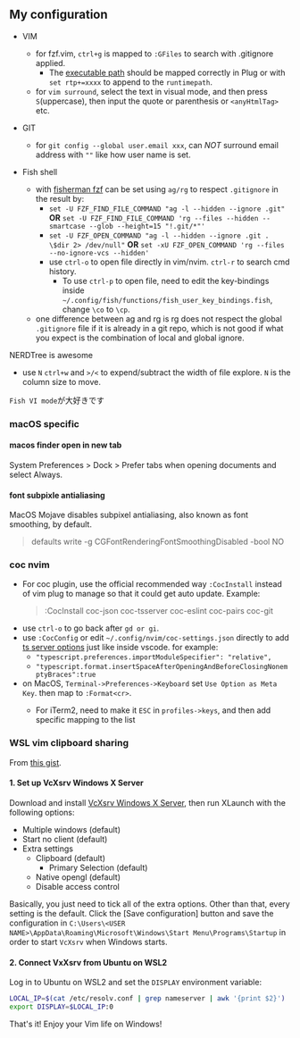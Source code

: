 ## My configuration 
* VIM
  * for fzf.vim, `ctrl+g` is mapped to `:GFiles` to search with .gitignore applied.
     * The [executable path](https://github.com/junegunn/fzf#as-vim-plugin) should be mapped correctly in Plug or with `set rtp+=xxxx` to append to the `runtimepath`.
  * for `vim surround`, select the text in visual mode, and then press `S`(uppercase), then input the quote or parenthesis or `<anyHtmlTag>` etc.

* GIT
  * for `git config --global user.email xxx`, can *NOT* surround email address with `""` like how user name is set.
* Fish shell
  * with [fisherman fzf](https://github.com/fisherman/fzf) can be set using `ag/rg` to respect `.gitignore` in the result by: 
    * `set -U FZF_FIND_FILE_COMMAND "ag -l --hidden --ignore .git"`  **OR**  `set -U FZF_FIND_FILE_COMMAND 'rg --files --hidden --smartcase --glob --height=15 "!.git/*"'`
    * `set -U FZF_OPEN_COMMAND "ag -l --hidden --ignore .git . \$dir 2> /dev/null"` **OR** `set -xU FZF_OPEN_COMMAND 'rg --files --no-ignore-vcs --hidden'`
    * use `ctrl-o` to open file directly in vim/nvim. `ctrl-r` to search cmd history.
      * To use `ctrl-p` to open file, need to edit the key-bindings inside `~/.config/fish/functions/fish_user_key_bindings.fish`, change `\co` to `\cp`.
  * one difference between ag and rg is rg does not respect the global `.gitignore` file if it is already in a git repo, which is not good if what you expect is the combination of local and global ignore.

NERDTree is awesome
  * use `N` `ctrl+w` and `>/<` to expend/subtract the width of file explore. `N` is the column size to move.

`Fish VI mode`が大好きです

### macOS specific
#### macos finder open in new tab
System Preferences > Dock > Prefer tabs when opening documents and select Always.
#### font subpixle antialiasing
MacOS Mojave disables subpixel antialiasing, also known as font smoothing, by default.
>defaults write -g CGFontRenderingFontSmoothingDisabled -bool NO 

### coc nvim
* For coc plugin, use the official recommended way `:CocInstall` instead of vim plug to manage so that it could get auto update. Example:
  > :CocInstall coc-json coc-tsserver coc-eslint coc-pairs coc-git
* use `ctrl-o` to go back after `gd or gi`.
* use `:CocConfig` or edit `~/.config/nvim/coc-settings.json` directly to add [ts server options](https://github.com/neoclide/coc-tsserver#configuration-options) just like inside vscode. for example:
  * `"typescript.preferences.importModuleSpecifier": "relative",`
  * `"typescript.format.insertSpaceAfterOpeningAndBeforeClosingNonemptyBraces":true`
* on MacOS, `Terminal->Preferences->Keyboard` set `Use Option as Meta Key`. then map <A-f> to `:Format<cr>`.
  * For iTerm2, need to make it `ESC` in `profiles->keys`, and then add specific mapping to the list

### WSL vim clipboard sharing
From [this gist](https://gist.github.com/necojackarc/02c3c81e1525bb5dc3561f378e921541).
#### 1. Set up VcXsrv Windows X Server
Download and install [VcXsrv Windows X Server](https://sourceforge.net/projects/vcxsrv/),
then run XLaunch with the following options:

* Multiple windows (default)
* Start no client (default)
* Extra settings
  * Clipboard (default)
    * Primary Selection (default)
  * Native opengl (default)
  * Disable access control

Basically, you just need to tick all of the extra options. Other than that, every setting is the default.
Click the [Save configuration] button and save the configuration in `C:\Users\<USER NAME>\AppData\Roaming\Microsoft\Windows\Start Menu\Programs\Startup` in order to start `VcXsrv` when Windows starts.

#### 2. Connect VxXsrv from Ubuntu on WSL2
Log in to Ubuntu on WSL2 and set the `DISPLAY` environment variable:

```bash
LOCAL_IP=$(cat /etc/resolv.conf | grep nameserver | awk '{print $2}')
export DISPLAY=$LOCAL_IP:0
```

That's it! Enjoy your Vim life on Windows!
